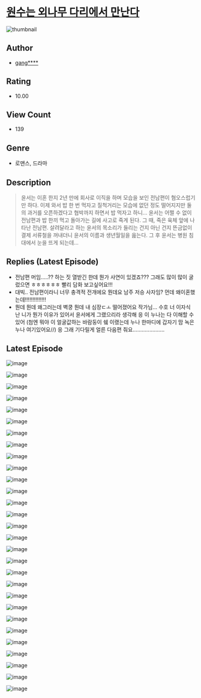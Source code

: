 # [원수는 외나무 다리에서 만난다](https://comic.naver.com/bestChallenge/list?titleId=809994)
![thumbnail](https://image-comic.pstatic.net/user_contents_data/challenge_comic/2023/05/23/upload_7377569306457487204_480x623.jpeg)

## Author
- [gang****](https://comic.naver.com/artistTitle?id=366765)

## Rating
- 10.00

## View Count
- 139

## Genre
- 로맨스, 드라마

## Description
> 윤서는 이혼 한지 2년 만에 회사로 이직을 하며 모습을 보인 전남편이 혐오스럽기만 하다. 이제 와서 밥 한 번 먹자고 질척거리는 모습에 없던 정도 떨어지지만 둘의 과거를 오픈하겠다고 협박까지 하면서 밥 먹자고 하니... 윤서는 어쩔 수 없이 전남편과 밥 한끼 먹고 돌아가는 길에 사고로 죽게 된다. 그 때, 죽은 육체 앞에 나타난 전남편. 살려달라고 하는 윤서의 목소리가 들리는 건지 아닌 건지 뜬금없이 결제 서류철을 꺼내더니 윤서의 이름과 생년월일을 읊는다. 그 후 윤서는 병원 침대에서 눈을 뜨게 되는데...

## Replies (Latest Episode)
- 전남편 머임.....?? 하는 짓 열받긴 한데 뭔가 사연이 있겠죠??? 그래도 많이 많이 굴렀으면 ㅎㅎㅎㅎㅎㅎ 빨리 담화 보고싶어요!!!
- 대빅.. 전남편이라니 너무 충격적 전개에요 뭔데요 남주 저승 사자임? 먼데 왜이혼했는데!!!!!!!!!!!!!!
- 뭔데 뭔데 왜그러는데 벽쿵 뭔데 내 심장ㄷㅗ 떨어졌어요 작가님... 수호 너 이자식 난 니가 뭔가 이유가 있어서 윤서에게 그랬으리라 생각해 응 이 누나는 다 이해할 수 있어 (첨엔 뭐야 이 얼굴값하는 바람둥이 쉨 이랬는데 누나 한마디에 갑자기 맘 녹은 누나 여기있어요//) 응 그래 기다릴게 얼른 다음편 줘요.....................

## Latest Episode
![image](https://image-comic.pstatic.net/user_contents_data/challenge_comic/2023/05/23/366765/upload_3775197600273622113.jpeg)

![image](https://image-comic.pstatic.net/user_contents_data/challenge_comic/2023/05/23/366765/upload_7017508957337039925.jpeg)

![image](https://image-comic.pstatic.net/user_contents_data/challenge_comic/2023/05/23/366765/upload_3761131531647726390.jpeg)

![image](https://image-comic.pstatic.net/user_contents_data/challenge_comic/2023/05/23/366765/upload_3559082191137878070.jpeg)

![image](https://image-comic.pstatic.net/user_contents_data/challenge_comic/2023/05/23/366765/upload_3977912355818910774.jpeg)

![image](https://image-comic.pstatic.net/user_contents_data/challenge_comic/2023/05/23/366765/upload_3762020156083548729.jpeg)

![image](https://image-comic.pstatic.net/user_contents_data/challenge_comic/2023/05/23/366765/upload_7018359987980611636.jpeg)

![image](https://image-comic.pstatic.net/user_contents_data/challenge_comic/2023/05/23/366765/upload_3904727740870452276.jpeg)

![image](https://image-comic.pstatic.net/user_contents_data/challenge_comic/2023/05/23/366765/upload_3990523951824855654.jpeg)

![image](https://image-comic.pstatic.net/user_contents_data/challenge_comic/2023/05/23/366765/upload_7364623660729185846.jpeg)

![image](https://image-comic.pstatic.net/user_contents_data/challenge_comic/2023/05/23/366765/upload_3834925249496037478.jpeg)

![image](https://image-comic.pstatic.net/user_contents_data/challenge_comic/2023/05/23/366765/upload_4062918898297157989.jpeg)

![image](https://image-comic.pstatic.net/user_contents_data/challenge_comic/2023/05/23/366765/upload_3473795263866757937.jpeg)

![image](https://image-comic.pstatic.net/user_contents_data/challenge_comic/2023/05/23/366765/upload_7077179422489993529.jpeg)

![image](https://image-comic.pstatic.net/user_contents_data/challenge_comic/2023/05/23/366765/upload_3991375863604602168.jpeg)

![image](https://image-comic.pstatic.net/user_contents_data/challenge_comic/2023/05/23/366765/upload_3559588841841177904.jpeg)

![image](https://image-comic.pstatic.net/user_contents_data/challenge_comic/2023/05/23/366765/upload_3616733971011351396.jpeg)

![image](https://image-comic.pstatic.net/user_contents_data/challenge_comic/2023/05/23/366765/upload_7292228508115286114.jpeg)

![image](https://image-comic.pstatic.net/user_contents_data/challenge_comic/2023/05/23/366765/upload_4123382331953133366.jpeg)

![image](https://image-comic.pstatic.net/user_contents_data/challenge_comic/2023/05/23/366765/upload_4135255755487470899.jpeg)

![image](https://image-comic.pstatic.net/user_contents_data/challenge_comic/2023/05/23/366765/upload_3905804175726229601.jpeg)

![image](https://image-comic.pstatic.net/user_contents_data/challenge_comic/2023/05/23/366765/upload_3473454424606913589.jpeg)

![image](https://image-comic.pstatic.net/user_contents_data/challenge_comic/2023/05/23/366765/upload_4123381232461689913.jpeg)

![image](https://image-comic.pstatic.net/user_contents_data/challenge_comic/2023/05/23/366765/upload_3847309061895053872.jpeg)

![image](https://image-comic.pstatic.net/user_contents_data/challenge_comic/2023/05/23/366765/upload_4051379520226420274.jpeg)

![image](https://image-comic.pstatic.net/user_contents_data/challenge_comic/2023/05/23/366765/upload_4136047609933882672.jpeg)

![image](https://image-comic.pstatic.net/user_contents_data/challenge_comic/2023/05/23/366765/upload_3631080188280191078.jpeg)

![image](https://image-comic.pstatic.net/user_contents_data/challenge_comic/2023/05/23/366765/upload_7291669964818375268.jpeg)

![image](https://image-comic.pstatic.net/user_contents_data/challenge_comic/2023/05/23/366765/upload_3905244734710636897.jpeg)
